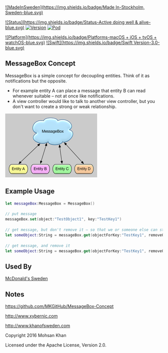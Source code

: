 [![MadeInSweden](https://img.shields.io/badge/Made In-Stockholm, Sweden-blue.svg)](https://en.wikipedia.org/wiki/Stockholm)

[![Status](https://img.shields.io/badge/Status-Active doing well & alive-blue.svg)](https://github.com/MKGitHub/MessageBox-Concept)
[![Version](https://img.shields.io/badge/Version-1.0.4-blue.svg)](https://github.com/MKGitHub/MessageBox-Concept)
[![Pod](https://img.shields.io/badge/pod-1.0.4-blue.svg)](https://github.com/MKGitHub/MessageBox-Concept)

[![Platform](https://img.shields.io/badge/Platforms-macOS + iOS + tvOS + watchOS-blue.svg)](https://github.com/MKGitHub/MessageBox-Concept)
[![Swift](https://img.shields.io/badge/Swift Version-3.0-blue.svg)](https://github.com/MKGitHub/MessageBox-Concept)


MessageBox Concept
------
MessageBox is a simple concept for decoupling entities. Think of it as notifications but the opposite.

* For example entity A can place a message that entity B can read whenever suitable – not at once like notifications.
* A view controller would like to talk to another view controller, but you don't want to create a strong or weak relationship.

![Image of MessageBox-Concept](https://github.com/MKGitHub/MessageBox-Concept/blob/master/MessageBox.png)


Example Usage
------
```swift
let messageBox:MessageBox = MessageBox()

// put message
messageBox.set(object:"TestObject1", key:"TestKey1")

// get message, but don't remove it – so that we or someone else can still retrieve it later
let someObject:String = messageBox.get(objectForKey:"TestKey1", removeObject:no)

// get message, and remove it
let someObject:String = messageBox.get(objectForKey:"TestKey1", removeObject:yes)
```


Used By
------
[McDonald's Sweden](https://itunes.apple.com/se/app/mcdonalds-sverige/id322810359?mt=8)


Notes
------
   https://github.com/MKGitHub/MessageBox-Concept

   http://www.xybernic.com

   http://www.khanofsweden.com

   Copyright 2016 Mohsan Khan

   Licensed under the Apache License, Version 2.0.

